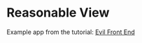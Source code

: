 # Reasonable View

Example app from the tutorial:  [Evil Front End](https://evilmartians.com/chronicles/evil-front-part-1)
